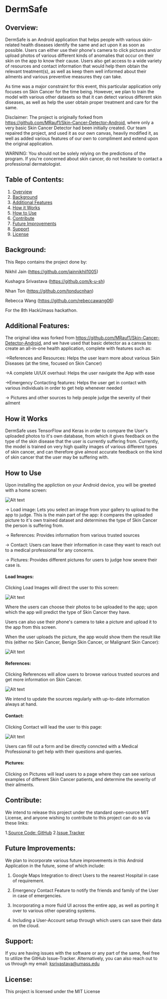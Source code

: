 # DermSafe
## Overview: <a name="Overview"></a>

DermSafe is an Android application that helps people with various skin-related health diseases identify the same and act upon it as soon as possible. Users can either use their phone's camera to click pictures and/or upload photos of various different kinds of anomalies that occur on their skin on the app to know their cause. Users also get access to a wide variety of resources and contact information that would help them obtain the relevant treatment(s), as well as keep them well informed about their ailments and various preventive measures they can take.   

As time was a major constraint for this event, this particular application only focuses on Skin Cancer for the time being. However, we plan to train the model with various other datasets so that it can detect various different skin diseases, as well as help the user obtain proper treatment and care for the same. 

Disclaimer: The project is originally forked from https://github.com/MRauf1/Skin-Cancer-Detector-Android, where only a very basic Skin Cancer Detector had been initially created. Our team repaired the project, and used it as our own canvas, heavily modified it, as well as added various features of our own to compliment and extend upon the original application. 

WARNING: You should not be solely relying on the predictions of the program. If you're concerned about skin cancer, do not hesitate to contact a professional dermatologist.

## Table of Contents:
1. [Overview](#Overview)
2. [Background](#Background)
3. [Additional Features](#features)
4. [How it Works](#how-it-works)
5. [How to Use](#using)
6. [Contribute](#contribute)
7. [Future Improvements](#future)
8. [Support](#support)
9. [License](#license)

## Background: <a name="Background"></a>

This Repo contains the project done by:

Nikhil Jain (https://github.com/jainnikhil1005)

Kushagra Srivastava (https://github.com/k-u-sh)

Nhan Ton (https://github.com/tonducnhan)

Rebecca Wang (https://github.com/rebeccawang06)

For the 8th HackUmass hackathon. 

## Additional Features: <a name="features"></a>

The original idea was forked from https://github.com/MRauf1/Skin-Cancer-Detector-Android, and we have used that basic detector as a canvas to create an all-in-one health application, complete with features such as:

->References and Resources: Helps the user learn more about various Skin Diseases (at the time, focused on Skin Cancer)

->A complete UI/UX overhaul: Helps the user navigate the App with ease

->Emergency Contacting features: Helps the user get in contact with various individuals in order to get help whenever needed

-> Pictures and other sources to help people judge the severity of their ailment

## How it Works <a name="how-it-works"></a>

DermSafe uses TensorFlow and Keras in order to compare the User's uploaded photos to it's own database, from which it gives feedback on the type of the skin disease that the user is currently suffering from. Currently, the model is trained on very high quality images of various different types of skin cancer, and can therefore give almost accurate feedback on the kind of skin cancer that the user may be suffering with.

## How to Use <a name="usage"></a>

Upon installing the appliction on your Android device, you will be greeted with a home screen:

![Alt text](https://github.com/k-u-sh/hackUmass-VIII-proj-DermSafe/blob/master/71JvslYorPL._AC_SL1500_.jpg)

-> Load image: Lets you select an image from your gallery to upload to the app to judge. This is the main part of the app: it compares the uploaded picture to it's own trained dataset and determines the type of Skin Cancer the person is suffering from.

-> References: Provides information from various trusted sources 

-> Contact: Users can leave their information in case they want to reach out to a medical professional for any concerns.

-> Pictures: Provides different pictures for users to judge how severe their case is. 

#### Load Images: 

Clicking Load Images will direct the user to this screen: 

![Alt text](https://github.com/k-u-sh/hackUmass-VIII-proj-DermSafe/blob/master/scrn2.jpg)

Where the users can choose their photos to be uploaded to the app; upon which the app will predict the type of Skin Cancer they have.

Users can also use their phone's camera to take a picture and upload it to the app from this screen. 

When the user uploads the picture, the app would show them the result like this (either no Skin Cancer, Benign Skin Cancer, or Malignant Skin Cancer): 

![Alt text](https://github.com/k-u-sh/hackUmass-VIII-proj-DermSafe/blob/master/scrn5.jpg)

#### References: 

Clicking References will allow users to browse various trusted sources and get more information on Skin Cancer.

![Alt text](https://github.com/k-u-sh/hackUmass-VIII-proj-DermSafe/blob/master/scrn3.jpg)

We intend to update the sources regularly with up-to-date information always at hand. 

#### Contact:

Clicking Contact will lead the user to this page: 

![Alt text](https://github.com/k-u-sh/hackUmass-VIII-proj-DermSafe/blob/master/scrn4.jpg)

Users can fill out a form and be directly conncted with a Medical Professional to get help with their questions and queries. 

#### Pictures: 

Clicking on Pictures will lead users to a page where they can see various examples of different Skin Cancer patients, and determine the severity of their ailments.

## Contribute: <a name="contribute"></a>

We intend to release this project under the standard open-source MIT License, and anyone wishing to contribute to this project can do so via these links:

1.[Source Code: GitHub](https://github.com/k-u-sh/hackUmass-VIII-proj-DermSafe)
2.[Issue Tracker](https://github.com/k-u-sh/hackUmass-VIII-proj-DermSafe/issues)

## Future Improvements: <a name="future"></a>

We plan to incorporate various future improvements in this Android Application in the future, some of which include: 

1. Google Maps Integration to direct Users to the nearest Hospital in case of requirement.

2. Emergency Contact Feature to notify the friends and family of the User in case of emergencies.

3. Incorporating a more fluid UI across the entire app, as well as porting it over to various other operating systems. 

4. Including a User-Account setup through which users can save their data on the cloud. 

## Support: <a name="support"></a>

If you are having issues with the software or any part of the same, feel free to utilize the GitHub Issue-Tracker. Alternatively, you can also reach out to us through my email: ksrivastava@umass.edu

## License: <a name="license"></a>

This project is licensed under the MIT License
